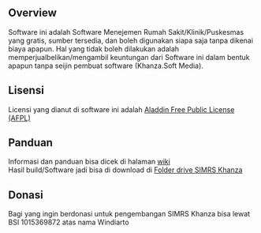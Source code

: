 ## Overview
Software ini adalah Software Menejemen Rumah Sakit/Klinik/Puskesmas yang gratis, sumber tersedia, dan boleh digunakan siapa saja tanpa dikenai biaya apapun. Hal yang tidak boleh dilakukan adalah memperjualbelikan/mengambil keuntungan dari Software ini dalam bentuk apapun tanpa seijin pembuat software (Khanza.Soft Media).  

## Lisensi
Licensi yang dianut di software ini adalah [Aladdin Free Public License (AFPL)](https://en.wikipedia.org/wiki/Aladdin_Free_Public_License)  

## Panduan
Informasi dan panduan bisa dicek di halaman [wiki](https://github.com/mas-elkhanza/SIMRS-Khanza/wiki)  
Hasil build/Software jadi bisa di download di [Folder drive SIMRS Khanza](https://drive.google.com/drive/folders/0ByL--Jg6bdF7RG1NSlVTT2ZPODg)  

## Donasi
Bagi yang ingin berdonasi untuk pengembangan SIMRS Khanza bisa lewat BSI 1015369872 atas nama Windiarto  
